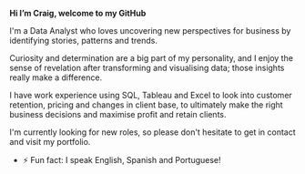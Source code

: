 **Hi I’m Craig, welcome to my GitHub**

I'm a Data Analyst who loves uncovering new perspectives for business by identifying stories, patterns and trends.

Curiosity and determination are a big part of my personality, and I enjoy the sense of revelation after transforming and visualising data; those insights really make a difference.

I have work experience using SQL, Tableau and Excel to look into customer retention, pricing and changes in client base, to ultimately make the right business decisions and maximise profit and retain clients. 

I'm currently looking for new roles, so please don't hesitate to get in contact and visit my portfolio.

- ⚡ Fun fact: I speak English, Spanish and Portuguese!

<!---
craigdatatech/craigdatatech is a ✨ special ✨ repository because its `README.md` (this file) appears on your GitHub profile.
You can click the Preview link to take a look at your changes.
--->
